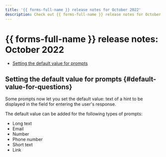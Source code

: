 ```yaml
---
title: '{{ forms-full-name }} release notes for October 2022'
description: Check out {{ forms-full-name }} release notes for October 2022.
---
```


# {{ forms-full-name }} release notes: October 2022

* [Setting the default value for prompts](#default-value-for-questions)

## Setting the default value for prompts {#default-value-for-questions}

Some prompts now let you set the default value: text of a hint to be displayed in the field for entering the user's response.

The default value can be added for the following types of prompts:
* Long text
* Email
* Number
* Phone number
* Short text
* Link